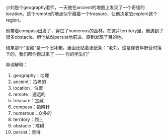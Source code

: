小刘是个geography老师，一天他在ancient的地图上发现了一个奇怪的location。这个remote的地点似乎藏着一个treasure，让他决定去explore这个region。

他带着compass出发了，穿过了numerous的丛林。在这片territory里，他遇到了很多obstacle。但他依然persist地前进，直到发现了目的地。

结果那个"宝藏"是一个旧冰箱，里面还贴着张纸条："老刘，这是你去年野营时落下的，我们帮你搬过来了 —— 你的学生们"

单词解释：
1. geography：地理
2. ancient：古老的
3. location：位置
4. remote：遥远的
5. treasure：宝藏
6. compass：指南针
7. numerous：众多的
8. territory：领土
9. obstacle：障碍
10. persist：坚持 